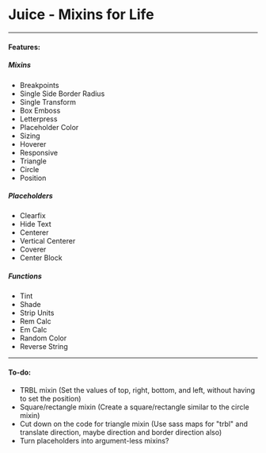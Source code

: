 # Juice - Mixins for Life

***

#### Features:

##### Mixins

+ Breakpoints
+ Single Side Border Radius
+ Single Transform
+ Box Emboss
+ Letterpress
+ Placeholder Color
+ Sizing
+ Hoverer
+ Responsive
+ Triangle
+ Circle
+ Position

##### Placeholders

+ Clearfix
+ Hide Text
+ Centerer
+ Vertical Centerer
+ Coverer
+ Center Block

##### Functions

+ Tint
+ Shade
+ Strip Units
+ Rem Calc
+ Em Calc
+ Random Color
+ Reverse String

***

#### To-do:

+ TRBL mixin (Set the values of top, right, bottom, and left, without having to set the position)
+ Square/rectangle mixin (Create a square/rectangle similar to the circle mixin)
+ Cut down on the code for triangle mixin (Use sass maps for "trbl" and translate direction, maybe direction and border direction also)
+ Turn placeholders into argument-less mixins?